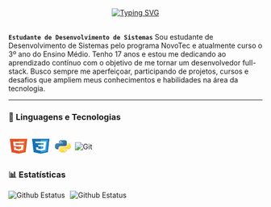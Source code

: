 <div align="center">
  <a href="https://git.io/typing-svg">
    <img src="https://readme-typing-svg.demolab.com?font=Fira+Code&weight=500&size=22&pause=1000&color=FF00F6&center=true&vCenter=true&random=false&width=524&lines=%E2%8A%B9+Olá!+Eu+sou+Maxwel+%CB%99%E1%B5%95%CB%99+%E2%8A%B9+" alt="Typing SVG">
  </a>
</div>

<img align="center" alt="" src="./src/header-gif.gif">


**`Estudante de Desenvolvimento de Sistemas`**
  Sou estudante de Desenvolvimento de Sistemas pelo programa NovoTec e atualmente curso o 3º ano do Ensino Médio. Tenho 17 anos e estou me dedicando ao aprendizado contínuo com o objetivo de me tornar um desenvolvedor full-stack. Busco sempre me aperfeiçoar, participando de projetos, cursos e desafios que ampliem meus conhecimentos e habilidades na área da tecnologia.

---

### 🤖 Linguagens e Tecnologias
<div style="display: inline_block"><br>
  <img align="center" alt="HTML" height="30" width="40" src="https://raw.githubusercontent.com/devicons/devicon/master/icons/html5/html5-original.svg">
  <img align="center" alt="CSS" height="30" width="40" src="https://raw.githubusercontent.com/devicons/devicon/master/icons/css3/css3-original.svg">
  <img align="center" alt="Python" height="30" width="40" src="https://raw.githubusercontent.com/devicons/devicon/master/icons/python/python-original.svg">
  <img align="center" alt="Git" height="30" width="40" src="https://cdn.jsdelivr.net/gh/devicons/devicon@latest/icons/git/git-original.svg" />
</div>

##
### 📊 Estatísticas

<div type='display='>
<p>
  <img 
    align="left" 
    alt="Github Estatus" 
    height="200" 
    style="padding-right: 10px;" 
    src="https://github-readme-stats.vercel.app/api?username=maxdelimasilva&show_icons=true&theme=tokyonight&include_all_commits=true&locale=pt-br" 
  />

<img 
      align="left" 
      alt="Github Estatus" 
      height="200" 
      src="https://github-readme-stats.vercel.app/api/top-langs/?username=maxdelimasilva&theme=tokyonight&layout=compact&custom_title=Tecnologias&langs_count=9" 
  />

</p>
</div>
